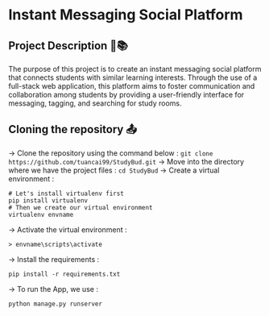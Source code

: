# Instant Messaging Social Platform 
## Project Description :speech_balloon::books:
The purpose of this project is to create an instant messaging social platform that connects students with similar learning interests. Through the use of a full-stack web application, this platform aims to foster communication and collaboration among students by providing a user-friendly interface for messaging, tagging, and searching for study rooms.
## Cloning the repository :outbox_tray:
-> Clone the repository using the command below :
``` git clone https://github.com/tuancai99/StudyBud.git ```
-> Move into the directory where we have the project files :
``` cd StudyBud ```
-> Create a virtual environment : 
```
# Let's install virtualenv first 
pip install virtualenv
# Then we create our virtual environment
virtualenv envname
```
-> Activate the virtual environment :
```
> envname\scripts\activate
```
-> Install the requirements :
```
pip install -r requirements.txt
```
-> To run the App, we use :
```
python manage.py runserver
```
